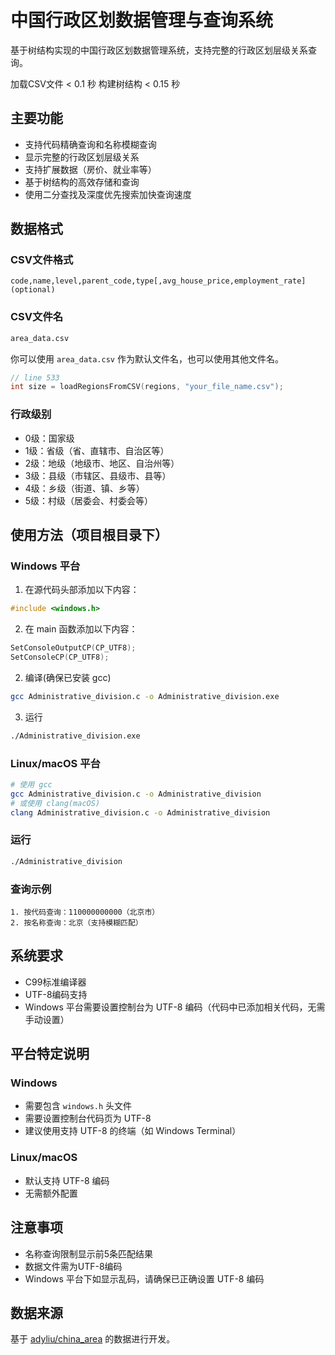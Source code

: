 # 中国行政区划数据管理与查询系统

基于树结构实现的中国行政区划数据管理系统，支持完整的行政区划层级关系查询。

加载CSV文件 < 0.1 秒 构建树结构 < 0.15 秒

## 主要功能

- 支持代码精确查询和名称模糊查询
- 显示完整的行政区划层级关系
- 支持扩展数据（房价、就业率等）
- 基于树结构的高效存储和查询
- 使用二分查找及深度优先搜索加快查询速度

## 数据格式

### CSV文件格式
```csv
code,name,level,parent_code,type[,avg_house_price,employment_rate](optional)
```
### CSV文件名
```bash
area_data.csv
```
你可以使用 `area_data.csv` 作为默认文件名，也可以使用其他文件名。
```c
// line 533
int size = loadRegionsFromCSV(regions, "your_file_name.csv");
```
### 行政级别
- 0级：国家级
- 1级：省级（省、直辖市、自治区等）
- 2级：地级（地级市、地区、自治州等）
- 3级：县级（市辖区、县级市、县等）
- 4级：乡级（街道、镇、乡等）
- 5级：村级（居委会、村委会等）

## 使用方法（项目根目录下）

### Windows 平台
1. 在源代码头部添加以下内容：
```c
#include <windows.h>
```

2. 在 main 函数添加以下内容：
```c
SetConsoleOutputCP(CP_UTF8);
SetConsoleCP(CP_UTF8);
```

2. 编译(确保已安装 gcc)
```bash
gcc Administrative_division.c -o Administrative_division.exe
```

3. 运行
```bash
./Administrative_division.exe
```

### Linux/macOS 平台
```bash
# 使用 gcc
gcc Administrative_division.c -o Administrative_division
# 或使用 clang(macOS)
clang Administrative_division.c -o Administrative_division
```

### 运行
```bash
./Administrative_division
```

### 查询示例
```
1. 按代码查询：110000000000（北京市）
2. 按名称查询：北京（支持模糊匹配）
```

## 系统要求
- C99标准编译器
- UTF-8编码支持
- Windows 平台需要设置控制台为 UTF-8 编码（代码中已添加相关代码，无需手动设置）

## 平台特定说明

### Windows
- 需要包含 `windows.h` 头文件
- 需要设置控制台代码页为 UTF-8
- 建议使用支持 UTF-8 的终端（如 Windows Terminal）

### Linux/macOS
- 默认支持 UTF-8 编码
- 无需额外配置

## 注意事项
- 名称查询限制显示前5条匹配结果
- 数据文件需为UTF-8编码
- Windows 平台下如显示乱码，请确保已正确设置 UTF-8 编码

## 数据来源
基于 [adyliu/china_area](https://github.com/adyliu/china_area) 的数据进行开发。